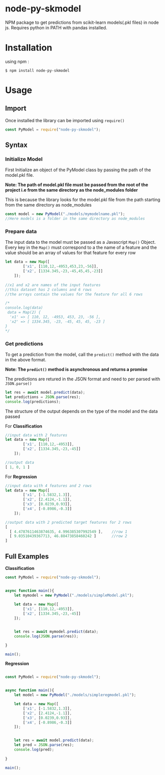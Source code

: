 # node-py-skmodel

NPM package to get predictions from scikit-learn models(.pkl files) in node js. Requires python in PATH with pandas installed.

# Installation

using npm :
```
$ npm install node-py-skmodel
```

# Usage

## Import

Once installed the library can be imported using ```require()``` 

```js
const PyModel = require("node-py-skmodel");
```


## Syntax

### Initialize Model

First Initialize an object of the PyModel class by passing the path of the model.pkl file. 

**Note: The path of model.pkl file must be passed from the root of the project i.e from the same directory as the node_modules folder**

This is because the library looks for the model.pkl file from the path starting from the same directory as node_modules

```js
const model = new PyModel("./models/mymodelname.pkl");
//Here models is a folder in the same directory as node_modules
```

### Prepare data 

The input data to the model must be passed as a Javascript ```Map()``` Object. Every key in the ```Map()``` must correspond to a the name of a feature and the value should be an array of values for that feature for every row

```js
let data = new Map([
        ['x1', [110,12,-4953,453,23,-56]],
        ['x2', [1334.345,-23,-45,45,45,-23]]
    ]);
    
//x1 and x2 are names of the input features
//this dataset has 2 columns and 6 rows 
//the arrays contain the values for the feature for all 6 rows

/* 
console.log(data)
 data = Map(2) {
  'x1' => [ 110, 12, -4953, 453, 23, -56 ],
  'x2' => [ 1334.345, -23, -45, 45, 45, -23 ]
} 
*/
```

### Get predictions

To get a prediction from the model, call the ```predict()``` method with the data in the above format.

**Note: The ```predict()``` method is asynchronous and returns a promise**

The predictions are retured in the JSON format and need to per parsed with ```JSON.parse()``` 

```js
let res = await model.predict(data);
let predictions = JSON.parse(res);
console.log(predictions);
```
The structure of the output depends on the type of the model and the data passed

For **Classification**
```js
//input data with 2 features
let data = new Map([
        ['x1', [110,12,-4953]],
        ['x2', [1334.345,-23,-45]]
    ]);

//output data
[ 1, 0, 1 ]

```

For **Regression**

```js
//input data with 4 features and 2 rows
let data = new Map([
        ['x1', [-1.5832,1.3]],
        ['x2', [2.4124,-1.1]],
        ['x3', [0.0239,0.93]],
        ['x4', [-0.8986,-0.3]]
    ]);

//output data with 2 predicted target features for 2 rows
[
  [ 4.4787611463874635, 4.996385307992549 ],    //row 1
  [ 9.03510439367713, 46.88473858460242 ]       //row 2
]
```

## Full Examples

**Classification**
```js
const PyModel = require("node-py-skmodel");


async function main(){
    let mymodel = new PyModel("./models/simpleModel.pkl");
    
    let data = new Map([
        ['x1', [110,12,-4953]],
        ['x2', [1334.345,-23,-45]]
    ]);


    let res = await mymodel.predict(data);
    console.log(JSON.parse(res));

}

main();

```

**Regression**

```js

const PyModel = require("node-py-skmodel");


async function main(){
    let model = new PyModel("./models/simpleregmodel.pkl");

    let data = new Map([
        ['x1', [-1.5832,1.3]],
        ['x2', [2.4124,-1.1]],
        ['x3', [0.0239,0.93]],
        ['x4', [-0.8986,-0.3]]
    ]);


    let res = await model.predict(data);
    let pred = JSON.parse(res);
    console.log(pred);
    
}

main();
```
















